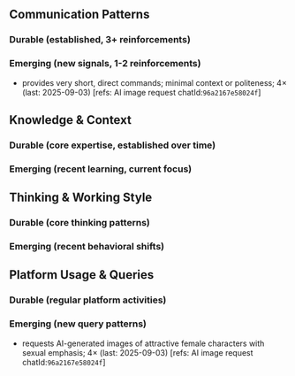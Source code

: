 ## Communication Patterns
### Durable (established, 3+ reinforcements)

### Emerging (new signals, 1-2 reinforcements)
- provides very short, direct commands; minimal context or politeness; 4× (last: 2025-09-03) [refs: AI image request chatId:`96a2167e58024f`]

## Knowledge & Context
### Durable (core expertise, established over time)

### Emerging (recent learning, current focus)

## Thinking & Working Style
### Durable (core thinking patterns)

### Emerging (recent behavioral shifts)

## Platform Usage & Queries
### Durable (regular platform activities)

### Emerging (new query patterns)
- requests AI-generated images of attractive female characters with sexual emphasis; 4× (last: 2025-09-03) [refs: AI image request chatId:`96a2167e58024f`]